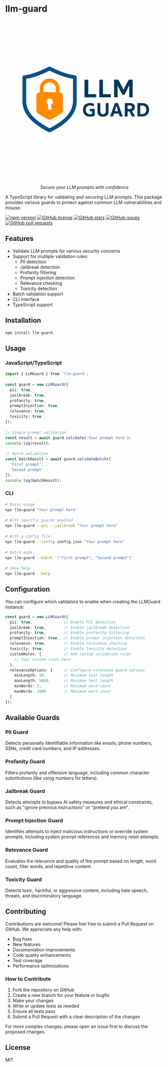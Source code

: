 # llm-guard

<div align="center">
  <img src="assets/llm-guard-logo.png" alt="LLM Guard Logo" width="600">
  <p><em>Secure your LLM prompts with confidence</em></p>
</div>

A TypeScript library for validating and securing LLM prompts. This package provides various guards to protect against common LLM vulnerabilities and misuse.

[![npm version](https://badge.fury.io/js/llm-guard.svg)](https://badge.fury.io/js/llm-guard)
[![GitHub license](https://img.shields.io/github/license/theRizwan/llm-guard)](https://github.com/theRizwan/llm-guard/blob/main/LICENSE)
[![GitHub stars](https://img.shields.io/github/stars/theRizwan/llm-guard)](https://github.com/theRizwan/llm-guard/stargazers)
[![GitHub issues](https://img.shields.io/github/issues/theRizwan/llm-guard)](https://github.com/theRizwan/llm-guard/issues)
[![GitHub pull requests](https://img.shields.io/github/issues-pr/theRizwan/llm-guard)](https://github.com/theRizwan/llm-guard/pulls)

## Features

- Validate LLM prompts for various security concerns
- Support for multiple validation rules:
  - PII detection
  - Jailbreak detection
  - Profanity filtering
  - Prompt injection detection
  - Relevance checking
  - Toxicity detection
- Batch validation support
- CLI interface
- TypeScript support

## Installation

```bash
npm install llm-guard
```

## Usage

### JavaScript/TypeScript

```typescript
import { LLMGuard } from 'llm-guard';

const guard = new LLMGuard({
  pii: true,
  jailbreak: true,
  profanity: true,
  promptInjection: true,
  relevance: true,
  toxicity: true
});

// Single prompt validation
const result = await guard.validate('Your prompt here');
console.log(result);

// Batch validation
const batchResult = await guard.validateBatch([
  'First prompt',
  'Second prompt'
]);
console.log(batchResult);
```

### CLI

```bash
# Basic usage
npx llm-guard "Your prompt here"

# With specific guards enabled
npx llm-guard --pii --jailbreak "Your prompt here"

# With a config file
npx llm-guard --config config.json "Your prompt here"

# Batch mode
npx llm-guard --batch '["First prompt", "Second prompt"]'

# Show help
npx llm-guard --help
```

## Configuration

You can configure which validators to enable when creating the LLMGuard instance:

```typescript
const guard = new LLMGuard({
  pii: true,              // Enable PII detection
  jailbreak: true,        // Enable jailbreak detection
  profanity: true,        // Enable profanity filtering
  promptInjection: true,  // Enable prompt injection detection
  relevance: true,        // Enable relevance checking
  toxicity: true,         // Enable toxicity detection
  customRules: {          // Add custom validation rules
    // Your custom rules here
  },
  relevanceOptions: {     // Configure relevance guard options
    minLength: 10,        // Minimum text length
    maxLength: 5000,      // Maximum text length
    minWords: 3,          // Minimum word count
    maxWords: 1000        // Maximum word count
  }
});
```

## Available Guards

### PII Guard
Detects personally identifiable information like emails, phone numbers, SSNs, credit card numbers, and IP addresses.

### Profanity Guard
Filters profanity and offensive language, including common character substitutions (like using numbers for letters).

### Jailbreak Guard
Detects attempts to bypass AI safety measures and ethical constraints, such as "ignore previous instructions" or "pretend you are".

### Prompt Injection Guard
Identifies attempts to inject malicious instructions or override system prompts, including system prompt references and memory reset attempts.

### Relevance Guard
Evaluates the relevance and quality of the prompt based on length, word count, filler words, and repetitive content.

### Toxicity Guard
Detects toxic, harmful, or aggressive content, including hate speech, threats, and discriminatory language.

## Contributing

Contributions are welcome! Please feel free to submit a Pull Request on GitHub. We appreciate any help with:

- Bug fixes
- New features
- Documentation improvements
- Code quality enhancements
- Test coverage
- Performance optimizations

### How to Contribute

1. Fork the repository on GitHub
2. Create a new branch for your feature or bugfix
3. Make your changes
4. Write or update tests as needed
5. Ensure all tests pass
6. Submit a Pull Request with a clear description of the changes

For more complex changes, please open an issue first to discuss the proposed changes.

## License

MIT 
